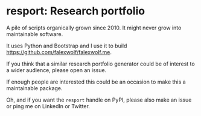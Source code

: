 # resport: Research portfolio

A pile of scripts organically grown since 2010. It might never grow into maintainable software.

It uses Python and Bootstrap and I use it to build https://github.com/falexwolf/falexwolf.me.

If you think that a similar research portfolio generator could be of interest to a wider audience, please open an issue.

If enough people are interested this could be an occasion to make this a maintainable package.

Oh, and if you want the `resport` handle on PyPI, please also make an issue or ping me on LinkedIn or Twitter.
